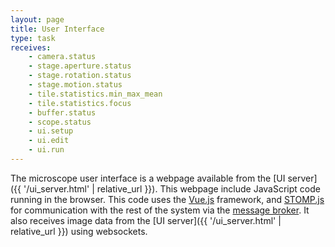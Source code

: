```yaml
---
layout: page
title: User Interface
type: task
receives:
    - camera.status
    - stage.aperture.status
    - stage.rotation.status
    - stage.motion.status
    - tile.statistics.min_max_mean
    - tile.statistics.focus
    - buffer.status
    - scope.status
    - ui.setup
    - ui.edit
    - ui.run
---
```


The microscope user interface is a webpage available from the [UI server]({{ '/ui_server.html' | relative_url }}).
This webpage include JavaScript code running in the browser.
This code uses the [Vue.js](https://vuejs.org/) framework, and [STOMP.js](https://github.com/stomp-js/stompjs) for communication with the rest of the system via the [message broker](/broker.html).
It also receives image data from the [UI server]({{ '/ui_server.html' | relative_url }}) using websockets.

